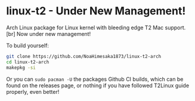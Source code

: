 linux-t2 - Under New Management!
========

Arch Linux package for Linux kernel with bleeding edge T2 Mac support.[br]
Now under new management!

To build yourself:

```sh
git clone https://github.com/NoaHimesaka1873/linux-t2-arch
cd linux-t2-arch
makepkg -si
```

Or you can `sudo pacman -U` the packages Github CI builds, which can be found on the releases page, or nothing if you have followed T2Linux guide properly, even better!